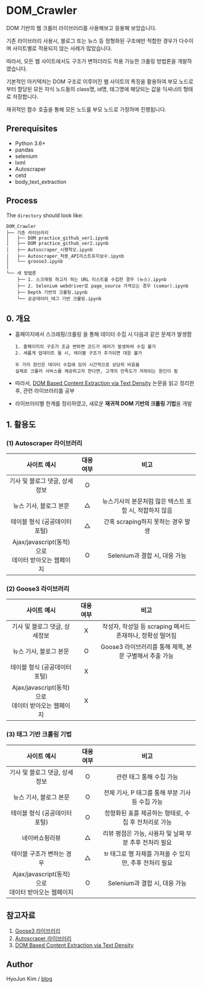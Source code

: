 # DOM_Crawler

DOM 기반의 웹 크롤러 라이브러리를 사용해보고 응용해 보았습니다.

기존 라이브러리 사용시, 블로그 또는 뉴스 등 정형화된 구조에만 적합한 경우가 다수이며 사이트별로 적용되지 않는 사례가 많았습니다.

따라서, 모든 웹 사이트에서도 구조가 변하더라도 적용 가능한 크롤링 방법론을 개발하였습니다.

기본적인 아키텍처는 DOM 구조로 이루어진 웹 사이트의 특징을 활용하여 부모 노드로부터 할당된 모든 자식 노드들의 class명, id명, 태그명에 해당되는 값을 딕셔너리 형태로 저장합니다.

재귀적인 함수 호출을 통해 모든 노드를 부모 노드로 가정하며 진행됩니다.

## Prerequisites

- Python 3.6+
- pandas
- selenium
- lxml
- Autoscraper
- cetd
- body_text_extraction

## Process

The `directory` should look like:

    DOM_Crawler
    ├── 기존 라이브러리
    │   ├── DOM practice_github_ver1.ipynb
    │   ├── DOM practice_github_ver2.ipynb
    │   ├── Autoscraper_시행착오.ipynb
    │   ├── Autoscraper_적용_API리스트유지보수.ipynb
    │   └── groose3.ipynb
    │       
    └── 새 방법론
        ├── 1. 스크래핑 하고자 하는 URL 리스트를 수집한 경우 (뉴스).ipynb
        ├── 2. Selenium webdriver로 page_source 가져오는 경우 (comar).ipynb
        ├── Depth 기반의 크롤링.ipynb  
        └── 공공데이터_태그 기반 크롤링.ipynb

## 0. 개요

- 홈페이지에서 스크래핑/크롤링 을 통해 데이터 수집 시 다음과 같은 문제가 발생함

      1. 홈페이지의 구조가 조금 변하면 코드가 에러가 발생하여 수집 불가
      2. 새롭게 업데이트 될 시, 테이블 구조가 추가되면 대응 불가

      두 가지 원인은 데이터 수집에 있어 시간적으로 상당히 비효율
      실제로 크롤러 서비스를 제공하고자 한다면, 고객의 만족도가 저하되는 원인이 됨

- 따라서, [DOM Based Content Extraction via Text Density](http://www.ofey.me/papers/cetd-sigir11.pdf) 논문을 읽고 정리한 후, 관련 라이브러리를 공부

- 라이브러리별 한계를 정리하였고, 새로운 **재귀적 DOM 기반의 크롤링 기법**을 개발


## 1. 활용도
### (1) Autoscraper 라이브러리

| 사이트 예시 | 대응 여부 | 비고 |
|:---:|:---:|:---:|
| 기사 및 블로그 댓글, 상세정보 | O |  |
| 뉴스 기사, 블로그 본문 | △ | 뉴스기사의 본문처럼 많은 텍스트 포함 시, 적합하지 않음 |
| 테이블 형식 (공공데이터포털) | △ | 간혹 scraping하지 못하는 경우 발생 |
| Ajax/javascript(동적) 으로 <br>데이터 받아오는 웹페이지 | O| Selenium과 결합 시, 대응 가능 |

### (2) Goose3 라이브러리

| 사이트 예시 | 대응 여부 | 비고 |
|:---:|:---:|:---:|
| 기사 및 블로그 댓글, 상세정보 | X | 작성자, 작성일 등 scraping 메서드 존재하나, 정확성 떨어짐 |
| 뉴스 기사, 블로그 본문 | O | Goose3 라이브러리를 통해 제목, 본문 구별해서 추출 가능 |
| 테이블 형식 (공공데이터포털) | X |  |
| Ajax/javascript(동적) 으로 <br>데이터 받아오는 웹페이지 | X |  |

### (3) 태그 기반 크롤링 기법

| 사이트 예시 | 대응 여부 | 비고 |
|:---:|:---:|:---:|
| 기사 및 블로그 댓글, 상세정보 | O | 관련 태그 통해 수집 가능 |
| 뉴스 기사, 블로그 본문 | O | 전체 기사, P 태그를 통해 부분 기사 등 수집 가능 |
| 테이블 형식 (공공데이터포털) | O | 정형화된 표를 제공하는 형태로, 수집 후 전처리로 가능 |
| 네이버쇼핑리뷰 | △ | 리뷰  평점은 가능, 사용자 및 날짜 부분 추후 전처리 필요|
| 테이블 구조가 변하는 경우 | △ | tr 태그로 행 자체를 가져올 수 있지만, 추후 전처리 필요|
| Ajax/javascript(동적) 으로 <br>데이터 받아오는 웹페이지 | O| Selenium과 결합 시, 대응 가능 |


## 참고자료

1. [Goose3 라이브러리](https://github.com/goose3/goose3)
2. [Autoscraper 라이브러리](https://github.com/alirezamika/autoscraper)
3. [DOM Based Content Extraction via Text Density](http://www.ofey.me/papers/cetd-sigir11.pdf)

## Author

HyoJun Kim / [blog](http://rlagywns0213.github.io/)
